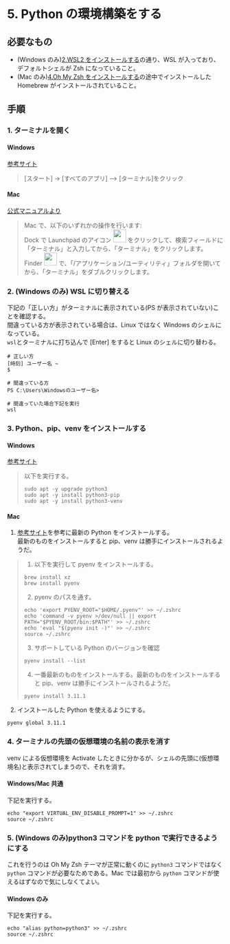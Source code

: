 # 5. Python の環境構築をする

## 必要なもの

- (Windows のみ)[2.WSL2 をインストールする](<./2.(Windowsのみ)WSL2をインストールする.md>)の通り、WSL が入っており、デフォルトシェルが Zsh になっていること。
- (Mac のみ)[4.Oh My Zsh をインストールする](<./4.Oh My Zshをインストールする.md>)の途中でインストールした Homebrew がインストールされていること。

## 手順

### 1. ターミナルを開く

#### Windows

[参考サイト](https://kb.seeck.jp/archives/20593)

> [スタート] -> [すべてのアプリ] –> [ターミナル]をクリック

#### Mac

[公式マニュアルより](https://support.apple.com/ja-jp/guide/terminal/apd5265185d-f365-44cb-8b09-71a064a42125/mac)

> Mac で、以下のいずれかの操作を行います:  
> Dock で Launchpad のアイコン <img src="https://help.apple.com/assets/63D8162D4F5E9E311D0CFA28/63D816334F5E9E311D0CFA30/ja_JP/a1f94c9ca0de21571b88a8bf9aef36b8.png" alt="" height="30" width="30" originalimagename="SharedGlobalArt/AppIconTopic_Launchpad.png"> をクリックして、検索フィールドに「ターミナル」と入力してから、「ターミナル」をクリックします。  
> Finder <img src="https://help.apple.com/assets/63D8162D4F5E9E311D0CFA28/63D816334F5E9E311D0CFA30/ja_JP/058e4af8e726290f491044219d2eee73.png" alt="" height="30" width="30" originalimagename="SharedGlobalArt/AppIconTopic_Finder.png"> で、「/アプリケーション/ユーティリティ」フォルダを開いてから、「ターミナル」をダブルクリックします。

### 2. (Windows のみ) WSL に切り替える

下記の「正しい方」がターミナルに表示されている(PS が表示されていない)ことを確認する。  
間違っている方が表示されている場合は、Linux ではなく Windows のシェルになっている。  
`wsl`とターミナルに打ち込んで [Enter] をすると Linux のシェルに切り替わる。

```shell
# 正しい方
[時刻] ユーザー名 ~
$

# 間違っている方
PS C:\Users\Windowsのユーザー名>

# 間違っていた場合下記を実行
wsl
```

### 3. Python、pip、venv をインストールする

#### Windows

[参考サイト](https://learn.microsoft.com/ja-jp/windows/python/web-frameworks)

> 以下を実行する。
>
> ```shell
> sudo apt -y upgrade python3
> sudo apt -y install python3-pip
> sudo apt -y install python3-venv
> ```

#### Mac

1. [参考サイト](https://zenn.dev/sion_pn/articles/d0f9e45716cabb)を参考に最新の Python をインストールする。  
   最新のものをインストールすると pip、venv は勝手にインストールされるようだ。

> 1. 以下を実行して pyenv をインストールする。
>
> ```shell
> brew install xz
> brew install pyenv
> ```
>
> 2. pyenv のパスを通す。
>
> ```shell
> echo 'export PYENV_ROOT="$HOME/.pyenv"' >> ~/.zshrc
> echo 'command -v pyenv >/dev/null || export PATH="$PYENV_ROOT/bin:$PATH"' >> ~/.zshrc
> echo 'eval "$(pyenv init -)"' >> ~/.zshrc
> source ~/.zshrc
> ```
>
> 3.  サポートしている Python のバージョンを確認
>
> ```shell
> pyenv install --list
> ```
>
> 4. 一番最新のものをインストールする。最新のものをインストールすると pip、venv は勝手にインストールされるようだ。
>
> ```shell
> pyenv install 3.11.1
> ```

2.  インストールした Python を使えるようにする。

```shell
pyenv global 3.11.1
```

### 4. ターミナルの先頭の仮想環境の名前の表示を消す

venv による仮想環境を Activate したときに分かるが、シェルの先頭に(仮想環境名)と表示されてしまうので、それを消す。

#### Windows/Mac 共通

下記を実行する。

```shell
echo "export VIRTUAL_ENV_DISABLE_PROMPT=1" >> ~/.zshrc
source ~/.zshrc
```

### 5. (Windows のみ)python3 コマンドを python で実行できるようにする

これを行うのは Oh My Zsh テーマが正常に動くのに `python3` コマンドではなく `python` コマンドが必要なためである。Mac では最初から `python` コマンドが使えるはずなので気にしなくてよい。

#### Windows のみ

下記を実行する。

```shell
echo "alias python=python3" >> ~/.zshrc
source ~/.zshrc
```
